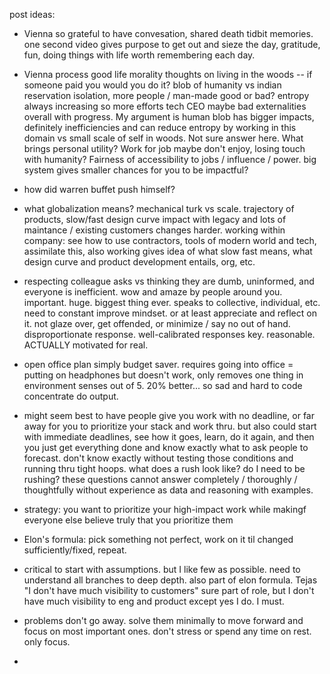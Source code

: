 post ideas:

- Vienna so grateful to have convesation, shared death tidbit memories. one second video gives purpose to get out and sieze the day, gratitude, fun, doing things with life worth remembering each day.

- Vienna process good life morality thoughts on living in the woods -- if someone paid you would you do it? blob of humanity vs indian reservation isolation, more people / man-made good or bad? entropy always increasing so more efforts tech CEO maybe bad externalities overall with progress. My argument is human blob has bigger impacts, definitely inefficiencies and can reduce entropy by working in this domain vs small scale of self in woods. Not sure answer here. What brings personal utility? Work for job maybe don't enjoy, losing touch with humanity? Fairness of accessibility to jobs / influence / power. big system gives smaller chances for you to be impactful?  

- how did warren buffet push himself?

- what globalization means? mechanical turk vs scale. trajectory of products, slow/fast design curve impact with legacy and lots of maintance / existing customers changes harder. working within company: see how to use contractors, tools of modern world and tech, assimilate this, also working gives idea of what slow fast means, what design curve and product development entails, org, etc.

- respecting colleague asks vs thinking they are dumb, uninformed, and everyone is inefficient. wow and amaze by people around you. important. huge. biggest thing ever. speaks to collective, individual, etc. need to constant improve mindset. or at least appreciate and reflect on it. not glaze over, get offended, or minimize / say no out of hand. disproportionate response. well-calibrated responses key. reasonable. ACTUALLY motivated for real.

- open office plan simply budget saver. requires going into office = putting on headphones but doesn't work, only removes one thing in environment senses out of 5. 20% better... so sad and hard to code concentrate do output.

- might seem best to have people give you work with no deadline, or far away for you to prioritize your stack and work thru. but also could start with immediate deadlines, see how it goes, learn, do it again, and then you just get everything done and know exactly what to ask people to forecast. don't know exactly without testing those conditions and running thru tight hoops. what does a rush look like? do I need to be rushing? these questions cannot answer completely / thoroughly / thoughtfully without experience as data and reasoning with examples.

- strategy: you want to prioritize your high-impact work while makingf everyone else believe truly that you prioritize them

- Elon's formula: pick something not perfect, work on it til changed sufficiently/fixed, repeat.

- critical to start with assumptions. but I like few as possible. need to understand all branches to deep depth. also part of elon formula. Tejas "I don't have much visibility to customers" sure part of role, but I don't have much visibility to eng and product except yes I do. I must.

- problems don't go away. solve them minimally to move forward and focus on most important ones. don't stress or spend any time on rest. only focus.

-
